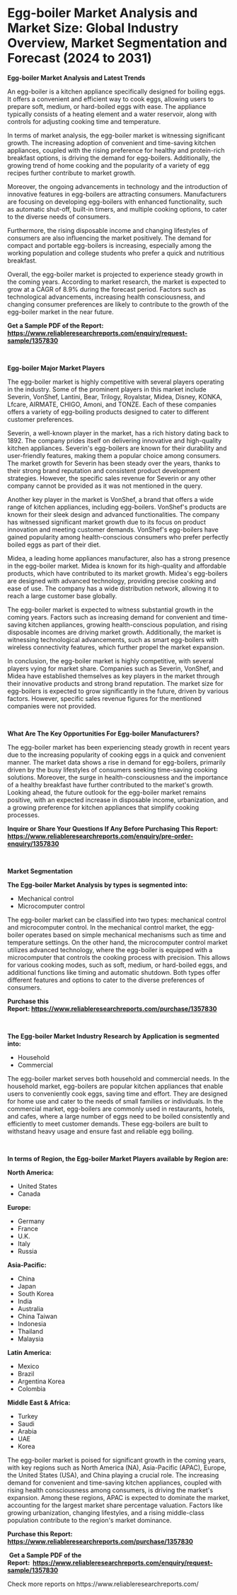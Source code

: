 <p><h1>Egg-boiler Market Analysis and Market Size: Global Industry Overview, Market Segmentation and Forecast (2024 to 2031)</h1></p><p><strong>Egg-boiler Market Analysis and Latest Trends</strong></p>
<p><p>An egg-boiler is a kitchen appliance specifically designed for boiling eggs. It offers a convenient and efficient way to cook eggs, allowing users to prepare soft, medium, or hard-boiled eggs with ease. The appliance typically consists of a heating element and a water reservoir, along with controls for adjusting cooking time and temperature.</p><p>In terms of market analysis, the egg-boiler market is witnessing significant growth. The increasing adoption of convenient and time-saving kitchen appliances, coupled with the rising preference for healthy and protein-rich breakfast options, is driving the demand for egg-boilers. Additionally, the growing trend of home cooking and the popularity of a variety of egg recipes further contribute to market growth.</p><p>Moreover, the ongoing advancements in technology and the introduction of innovative features in egg-boilers are attracting consumers. Manufacturers are focusing on developing egg-boilers with enhanced functionality, such as automatic shut-off, built-in timers, and multiple cooking options, to cater to the diverse needs of consumers.</p><p>Furthermore, the rising disposable income and changing lifestyles of consumers are also influencing the market positively. The demand for compact and portable egg-boilers is increasing, especially among the working population and college students who prefer a quick and nutritious breakfast.</p><p>Overall, the egg-boiler market is projected to experience steady growth in the coming years. According to market research, the market is expected to grow at a CAGR of 8.9% during the forecast period. Factors such as technological advancements, increasing health consciousness, and changing consumer preferences are likely to contribute to the growth of the egg-boiler market in the near future.</p></p>
<p><strong>Get a Sample PDF of the Report:&nbsp; <a href="https://www.reliableresearchreports.com/enquiry/request-sample/1357830">https://www.reliableresearchreports.com/enquiry/request-sample/1357830</a></strong></p>
<p>&nbsp;</p>
<p><strong>Egg-boiler Major Market Players</strong></p>
<p><p>The egg-boiler market is highly competitive with several players operating in the industry. Some of the prominent players in this market include Severin, VonShef, Lantini, Bear, Trilogy, Royalstar, Midea, Disney, KONKA, Lfcare, AIRMATE, CHIGO, Amoni, and TONZE. Each of these companies offers a variety of egg-boiling products designed to cater to different customer preferences.</p><p>Severin, a well-known player in the market, has a rich history dating back to 1892. The company prides itself on delivering innovative and high-quality kitchen appliances. Severin's egg-boilers are known for their durability and user-friendly features, making them a popular choice among consumers. The market growth for Severin has been steady over the years, thanks to their strong brand reputation and consistent product development strategies. However, the specific sales revenue for Severin or any other company cannot be provided as it was not mentioned in the query.</p><p>Another key player in the market is VonShef, a brand that offers a wide range of kitchen appliances, including egg-boilers. VonShef's products are known for their sleek design and advanced functionalities. The company has witnessed significant market growth due to its focus on product innovation and meeting customer demands. VonShef's egg-boilers have gained popularity among health-conscious consumers who prefer perfectly boiled eggs as part of their diet.</p><p>Midea, a leading home appliances manufacturer, also has a strong presence in the egg-boiler market. Midea is known for its high-quality and affordable products, which have contributed to its market growth. Midea's egg-boilers are designed with advanced technology, providing precise cooking and ease of use. The company has a wide distribution network, allowing it to reach a large customer base globally.</p><p>The egg-boiler market is expected to witness substantial growth in the coming years. Factors such as increasing demand for convenient and time-saving kitchen appliances, growing health-conscious population, and rising disposable incomes are driving market growth. Additionally, the market is witnessing technological advancements, such as smart egg-boilers with wireless connectivity features, which further propel the market expansion.</p><p>In conclusion, the egg-boiler market is highly competitive, with several players vying for market share. Companies such as Severin, VonShef, and Midea have established themselves as key players in the market through their innovative products and strong brand reputation. The market size for egg-boilers is expected to grow significantly in the future, driven by various factors. However, specific sales revenue figures for the mentioned companies were not provided.</p></p>
<p>&nbsp;</p>
<p><strong>What Are The Key Opportunities For Egg-boiler Manufacturers?</strong></p>
<p><p>The egg-boiler market has been experiencing steady growth in recent years due to the increasing popularity of cooking eggs in a quick and convenient manner. The market data shows a rise in demand for egg-boilers, primarily driven by the busy lifestyles of consumers seeking time-saving cooking solutions. Moreover, the surge in health-consciousness and the importance of a healthy breakfast have further contributed to the market's growth. Looking ahead, the future outlook for the egg-boiler market remains positive, with an expected increase in disposable income, urbanization, and a growing preference for kitchen appliances that simplify cooking processes.</p></p>
<p><strong>Inquire or Share Your Questions If Any Before Purchasing This Report: <a href="https://www.reliableresearchreports.com/enquiry/pre-order-enquiry/1357830">https://www.reliableresearchreports.com/enquiry/pre-order-enquiry/1357830</a></strong></p>
<p>&nbsp;</p>
<p><strong>Market Segmentation</strong></p>
<p><strong>The Egg-boiler Market Analysis by types is segmented into:</strong></p>
<p><ul><li>Mechanical control</li><li>Microcomputer control</li></ul></p>
<p><p>The egg-boiler market can be classified into two types: mechanical control and microcomputer control. In the mechanical control market, the egg-boiler operates based on simple mechanical mechanisms such as time and temperature settings. On the other hand, the microcomputer control market utilizes advanced technology, where the egg-boiler is equipped with a microcomputer that controls the cooking process with precision. This allows for various cooking modes, such as soft, medium, or hard-boiled eggs, and additional functions like timing and automatic shutdown. Both types offer different features and options to cater to the diverse preferences of consumers.</p></p>
<p><strong>Purchase this Report:&nbsp;<a href="https://www.reliableresearchreports.com/purchase/1357830">https://www.reliableresearchreports.com/purchase/1357830</a></strong></p>
<p>&nbsp;</p>
<p><strong>The Egg-boiler Market Industry Research by Application is segmented into:</strong></p>
<p><ul><li>Household</li><li>Commercial</li></ul></p>
<p><p>The egg-boiler market serves both household and commercial needs. In the household market, egg-boilers are popular kitchen appliances that enable users to conveniently cook eggs, saving time and effort. They are designed for home use and cater to the needs of small families or individuals. In the commercial market, egg-boilers are commonly used in restaurants, hotels, and cafes, where a large number of eggs need to be boiled consistently and efficiently to meet customer demands. These egg-boilers are built to withstand heavy usage and ensure fast and reliable egg boiling.</p></p>
<p>&nbsp;</p>
<p><strong>In terms of Region, the Egg-boiler Market Players available by Region are:</strong></p>
<p>
    <p> <strong> North America: </strong>
        <ul>
            <li>United States</li>
            <li>Canada</li>
        </ul>
        </p> 
    <p> <strong> Europe: </strong>
        <ul>
            <li>Germany</li>
            <li>France</li>
            <li>U.K.</li>
            <li>Italy</li>
            <li>Russia</li>
        </ul>
        </p> 
    <p> <strong> Asia-Pacific: </strong>
        <ul>
            <li>China</li>
            <li>Japan</li>
            <li>South Korea</li>
            <li>India</li>
            <li>Australia</li>
            <li>China Taiwan</li>
            <li>Indonesia</li>
            <li>Thailand</li>
            <li>Malaysia</li>
        </ul>
        </p> 
    <p> <strong> Latin America: </strong>
        <ul>
            <li>Mexico</li>
            <li>Brazil</li>
            <li>Argentina Korea</li>
            <li>Colombia</li>
        </ul>
        </p> 
    <p> <strong> Middle East & Africa: </strong>
        <ul>
            <li>Turkey</li>
            <li>Saudi</li>
            <li>Arabia</li>
            <li>UAE</li>
            <li>Korea</li>
        </ul>
    </p>
    </p>
<p><p>The egg-boiler market is poised for significant growth in the coming years, with key regions such as North America (NA), Asia-Pacific (APAC), Europe, the United States (USA), and China playing a crucial role. The increasing demand for convenient and time-saving kitchen appliances, coupled with rising health consciousness among consumers, is driving the market's expansion. Among these regions, APAC is expected to dominate the market, accounting for the largest market share percentage valuation. Factors like growing urbanization, changing lifestyles, and a rising middle-class population contribute to the region's market dominance.</p></p>
<p><strong>Purchase this Report: <a href="https://www.reliableresearchreports.com/purchase/1357830">https://www.reliableresearchreports.com/purchase/1357830</a></strong></p>
<p>&nbsp;<strong>Get a Sample PDF of the Report:&nbsp;&nbsp;<a href="https://www.reliableresearchreports.com/enquiry/request-sample/1357830">https://www.reliableresearchreports.com/enquiry/request-sample/1357830</a></strong></p>
<p><strong></strong></p>
<p>Check more reports on https://www.reliableresearchreports.com/</p>